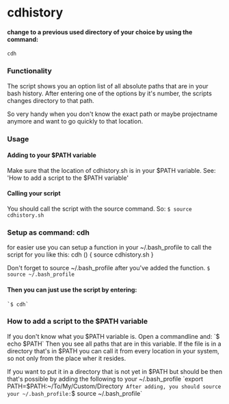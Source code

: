# cdhistory

#### change to a previous used directory of your choice by using the command: ####
	cdh

### Functionality ###
The script shows you an option list of all absolute paths that are in your bash history.
After entering one of the options by it's number, the scripts changes directory to that path.

So very handy when you don't know the exact path or maybe projectname anymore and want to go quickly to that location.

### Usage ###
#### Adding to your $PATH variable ####
Make sure that the location of cdhistory.sh is in your $PATH variable. See: 'How to add a script to the $PATH variable'

#### Calling your script ####
You should call the script with the source command. So:
	`$ source cdhistory.sh`


### Setup as command: cdh ### 
for easier use you can setup a function in your ~/.bash_profile to call the script for you like this:
	cdh ()
	{
        	source cdhistory.sh
	}

Don't forget to source ~/.bash_profile after you've added the function.
	`$ source ~/.bash_profile`
#### Then you can just use the script by entering: ####
	`$ cdh`




### How to add a script to the $PATH variable ###
If you don't know what you $PATH variable is. Open a commandline and: 
	`$ echo $PATH` 
Then you see all paths that are in this variable. If the file is in a directory that's in $PATH you can call it from every location in your system, so not only from the 
place wher it resides. 

If you want to put it in a directory that is not yet in $PATH but should be then that's possible by adding the following to your ~/.bash_profile
	`export PATH=$PATH:~/To/My/Custom/Directory` 
After adding, you should source your ~/.bash_profile:
	`$ source ~/.bash_profile`

